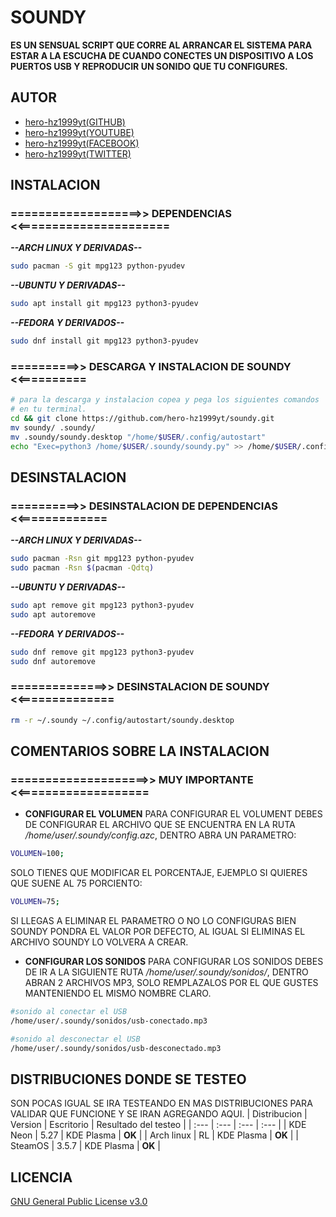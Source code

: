 
# SOUNDY
**ES UN SENSUAL SCRIPT QUE CORRE AL ARRANCAR EL SISTEMA PARA ESTAR A LA ESCUCHA DE CUANDO CONECTES UN DISPOSITIVO A LOS PUERTOS USB Y REPRODUCIR UN SONIDO QUE TU CONFIGURES.**


## AUTOR
- [hero-hz1999yt(GITHUB)](https://www.github.com/hero-hz1999yt)
- [hero-hz1999yt(YOUTUBE)](https://www.youtube.com/@HERO_LINUX1999)
- [hero-hz1999yt(FACEBOOK)](https://www.facebook.com/hero.hz1999yt/)
- [hero-hz1999yt(TWITTER)](https://twitter.com/ErikAlbertoRod3)


## INSTALACION
### ===================>> DEPENDENCIAS <<======================
**_--ARCH LINUX Y DERIVADAS--_**
```bash
sudo pacman -S git mpg123 python-pyudev
```
**_--UBUNTU Y DERIVADAS--_**
```bash
sudo apt install git mpg123 python3-pyudev
```
**_--FEDORA Y DERIVADOS--_**
```bash
sudo dnf install git mpg123 python3-pyudev
```
### ==========>> DESCARGA Y INSTALACION DE SOUNDY <<==========
```bash
# para la descarga y instalacion copea y pega los siguientes comandos
# en tu terminal.
cd && git clone https://github.com/hero-hz1999yt/soundy.git
mv soundy/ .soundy/
mv .soundy/soundy.desktop "/home/$USER/.config/autostart"
echo "Exec=python3 /home/$USER/.soundy/soundy.py" >> /home/$USER/.config/autostart/soundy.desktop
```


## DESINSTALACION
### ==========>> DESINSTALACION DE DEPENDENCIAS <<=============
**_--ARCH LINUX Y DERIVADAS--_**
```bash
sudo pacman -Rsn git mpg123 python-pyudev
sudo pacman -Rsn $(pacman -Qdtq)
```
**_--UBUNTU Y DERIVADAS--_**
```bash
sudo apt remove git mpg123 python3-pyudev
sudo apt autoremove
```
**_--FEDORA Y DERIVADOS--_**
```bash
sudo dnf remove git mpg123 python3-pyudev
sudo dnf autoremove
```
### ==============>> DESINSTALACION DE SOUNDY <<==============
```bash
rm -r ~/.soundy ~/.config/autostart/soundy.desktop
```


## COMENTARIOS SOBRE LA INSTALACION
### ====================>> MUY IMPORTANTE <<===================
* **CONFIGURAR EL VOLUMEN**
PARA CONFIGURAR EL VOLUMENT DEBES DE CONFIGURAR EL ARCHIVO QUE SE ENCUENTRA EN LA RUTA _/home/user/.soundy/config.azc_, DENTRO ABRA UN PARAMETRO:
```bash
VOLUMEN=100;
```
SOLO TIENES QUE MODIFICAR EL PORCENTAJE, EJEMPLO SI QUIERES QUE SUENE AL 75 PORCIENTO:
```bash
VOLUMEN=75;
```
SI LLEGAS A ELIMINAR EL PARAMETRO O NO LO CONFIGURAS BIEN SOUNDY PONDRA EL VALOR POR DEFECTO, AL IGUAL SI ELIMINAS EL ARCHIVO SOUNDY LO VOLVERA A CREAR.

* **CONFIGURAR LOS SONIDOS**
PARA CONFIGURAR LOS SONIDOS DEBES DE IR A LA SIGUIENTE RUTA _/home/user/.soundy/sonidos/_, DENTRO ABRAN 2 ARCHIVOS MP3, SOLO REMPLAZALOS POR EL QUE GUSTES MANTENIENDO EL MISMO NOMBRE CLARO.
```bash
#sonido al conectar el USB
/home/user/.soundy/sonidos/usb-conectado.mp3

#sonido al desconectar el USB
/home/user/.soundy/sonidos/usb-desconectado.mp3
```


## DISTRIBUCIONES DONDE SE TESTEO
SON POCAS IGUAL SE IRA TESTEANDO EN MAS DISTRIBUCIONES PARA VALIDAR QUE FUNCIONE Y SE IRAN AGREGANDO AQUI.
| Distribucion | Version | Escritorio | Resultado del testeo |
| :---         | :---    | :---       | :---                 |
| KDE Neon     | 5.27    | KDE Plasma | **OK**               |
| Arch linux   | RL      | KDE Plasma | **OK**               |
| SteamOS      | 3.5.7   | KDE Plasma | **OK**               |


## LICENCIA
[GNU General Public License v3.0](https://choosealicense.com/licenses/gpl-3.0/)